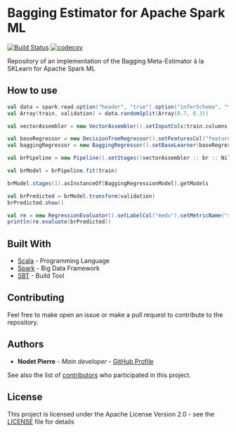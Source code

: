 # Bagging Estimator for Apache Spark ML
[![Build Status](https://travis-ci.org/pierrenodet/spark-bagging.svg?branch=master)](https://travis-ci.org/pierrenodet/spark-bagging)
[![codecov](https://codecov.io/gh/pierrenodet/spark-bagging/branch/master/graph/badge.svg)](https://codecov.io/gh/pierrenodet/spark-bagging)

Repository of an implementation of the Bagging Meta-Estimator à la SKLearn for Apache Spark ML

## How to use

```scala
val data = spark.read.option("header", "true").option("inferSchema", "true").csv("src/test/resources/data/bostonhousing/train.csv")
val Array(train, validation) = data.randomSplit(Array(0.7, 0.3))

val vectorAssembler = new VectorAssembler().setInputCols(train.columns.filter(x => !(x.equals("ID") && x.equals("medv")))).setOutputCol("features")

val baseRegressor = new DecisionTreeRegressor().setFeaturesCol("features").setLabelCol("medv")
val baggingRegressor = new BaggingRegressor().setBaseLearner(baseRegressor).setFeaturesCol("features").setLabelCol("medv").setMaxIter(100).setParallelism(4)

val brPipeline = new Pipeline().setStages((vectorAssembler :: br :: Nil).toArray)

val brModel = brPipeline.fit(train)

brModel.stages(1).asInstanceOf[BaggingRegressionModel].getModels

val brPredicted = brModel.transform(validation)
brPredicted.show()

val re = new RegressionEvaluator().setLabelCol("medv").setMetricName("rmse")
println(re.evaluate(brPredicted))
```

## Built With

* [Scala](https://www.scala-lang.org/) - Programming Language
* [Spark](https://spark.apache.org/) - Big Data Framework
* [SBT](https://www.scala-sbt.org/) - Build Tool

## Contributing

Feel free to make open an issue or make a pull request to contribute to the repository.

## Authors

* **Nodet Pierre** - *Main developer* - [GitHub Profile](https://github.com/pierrenodet)

See also the list of [contributors](https://github.com/pierrenodet/spark-bagging/graphs/contributors) who participated in this project.

## License

This project is licensed under the Apache License Version 2.0 - see the [LICENSE](LICENSE) file for details
